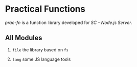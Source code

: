 # Practical Functions

*prac-fn* is a function library developed for *SC - Node.js Server*.

## All Modules

1. `file` the library based on `fs`

2. `lang` some JS language tools
